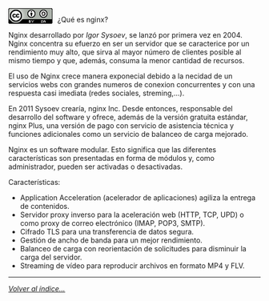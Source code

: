 <img src="../imagenes/MI-LICENCIA88x31.png" style="float: left; margin-right: 10px;" />

¿Qué es nginx?

Nginx desarrollado por *Igor Sysoev*, se lanzó por primera vez en 2004. Nginx concentra su efuerzo en ser un servidor que se caracterice por un rendimiento muy alto, que sirva al mayor número de clientes posible al mismo tiempo y que, además, consuma la menor cantidad de recursos. 

El uso de Nginx crece manera exponecial debido a la necidad de un servicios webs con grandes numeros de conexion concurrentes y con una respuesta casi imediata (redes sociales, streming,...).

En 2011 Sysoev crearía, nginx Inc. Desde entonces, responsable del desarrollo del software y ofrece, además de la versión gratuita estándar, nginx Plus, una versión de pago con servicio de asistencia técnica y funciones adicionales como un servicio de balanceo de carga mejorado.

Nginx es un software modular. Esto significa que las diferentes características son presentadas en forma de módulos y, como administrador, pueden ser activadas o desactivadas. 

Características:

- Application Acceleration (acelerador de aplicaciones) agiliza la entrega de contenidos. 
- Servidor proxy inverso para la aceleración web (HTTP, TCP, UPD) o como proxy de correo electrónico (IMAP, POP3, SMTP). 
- Cifrado TLS para una transferencia de datos segura.
- Gestión de ancho de banda para un mejor rendimiento.
- Balanceo de carga con reorientación de solicitudes para disminuir la carga del servidor. 
- Streaming de vídeo para reproducir archivos en formato MP4 y FLV.
________________________________________
*[Volver al índice...](../README.md)*